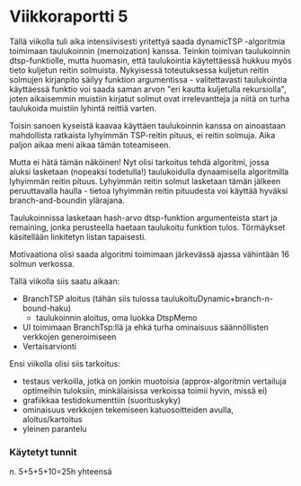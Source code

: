 # Viikkoraportti 5
Tällä viikolla tuli aika intensiivisesti yritettyä saada dynamicTSP -algoritmia toimimaan taulukoinnin (memoization) kanssa. Teinkin toimivan taulukoinnin dtsp-funktiolle, mutta huomasin, että taulukointia käytettäessä hukkuu myös tieto kuljetun reitin solmuista. Nykyisessä toteutuksessa kuljetun reitin solmujen kirjanpito säilyy funktion argumentissa - valitettavasti taulukointia käyttäessä funktio voi saada saman arvon "eri kautta kuljetulla rekursiolla", joten aikaisemmin muistiin kirjatut solmut ovat irrelevantteja ja niitä on turha taulukoida muistiin lyhintä reittiä varten.

Toisin sanoen kyseistä kaavaa käyttäen taulukoinnin kanssa on ainoastaan mahdollista ratkaista lyhyimmän TSP-reitin pituus, ei reitin solmuja. Aika paljon aikaa meni aikaa tämän toteamiseen.

Mutta ei hätä tämän näköinen! Nyt olisi tarkoitus tehdä algoritmi, jossa aluksi lasketaan (nopeaksi todetulla!) taulukoidulla dynaamisella algoritmilla lyhyimmän reitin pituus. Lyhyimmän reitin solmut lasketaan tämän jälkeen peruuttavalla haulla - tietoa lyhyimmän reitin pituudesta voi käyttää hyväksi branch-and-boundin ylärajana. 

Taulukoinnissa lasketaan hash-arvo dtsp-funktion argumenteista start ja remaining, jonka perusteella haetaan taulukoitu funktion tulos. Törmäykset käsitellään linkitetyn listan tapaisesti.

Motivaationa olisi saada algoritmi toimimaan järkevässä ajassa vähintään 16 solmun verkossa.

Tällä viikolla siis saatu aikaan:

* BranchTSP aloitus (tähän siis tulossa taulukoituDynamic+branch-n-bound-haku)
    * taulukoinnin aloitus, oma luokka DtspMemo
* UI toimimaan BranchTsp:llä ja ehkä turha ominaisuus säännöllisten verkkojen generoimiseen
* Vertaisarvionti

Ensi viikolla olisi siis tarkoitus:

* testaus verkoilla, jotka on jonkin muotoisia (approx-algoritmin vertailuja optimeihin tuloksiin, minkälaisissa verkoissa toimii hyvin, missä ei)
* grafiikkaa testidokumenttiin (suorituskyky)
* ominaisuus verkkojen tekemiseen katuosoitteiden avulla, aloitus/kartoitus
* yleinen parantelu

### Käytetyt tunnit
n. 5+5+5+10=25h yhteensä
